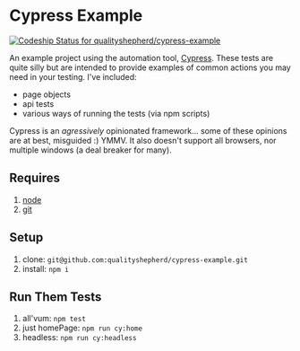 # Cypress Example

[![Codeship Status for qualityshepherd/cypress-example](https://app.codeship.com/projects/b91bbd90-af26-0138-8898-22ba82a42bc3/status?branch=master)](https://app.codeship.com/projects/403818)


An example project using the automation tool, [Cypress](https://www.cypress.io/). These tests are quite silly but are intended to provide examples of common actions you may need in your testing. I've included:
- page objects
- api tests
- various ways of running the tests (via npm scripts)

Cypress is an _agressively_ opinionated framework... some of these opinions are at best, misguided :) YMMV. It also doesn't support all browsers, nor multiple windows (a deal breaker for many).

## Requires
1. [node](https://nodejs.org/en/)
1. [git](https://git-scm.com/)

## Setup
1. clone: `git@github.com:qualityshepherd/cypress-example.git`
1. install: `npm i`

## Run Them Tests
1. all'vum: `npm test`
1. just homePage: `npm run cy:home`
1. headless: `npm run cy:headless`
